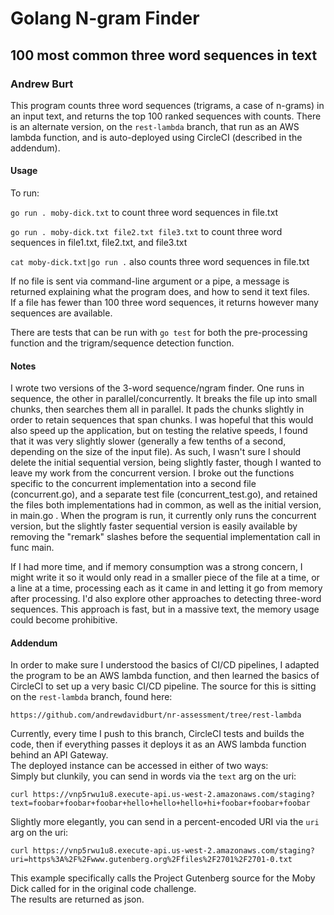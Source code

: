 # Golang N-gram Finder

## 100 most common three word sequences in text

###  Andrew Burt

This program counts three word sequences (trigrams, a case of n-grams) in an input text, and returns the top 100 ranked sequences with counts.  There is an alternate version, on the `rest-lambda` branch, that run as an AWS lambda function, and is auto-deployed using CircleCI (described in the addendum).

#### Usage
To run:  

`go run . moby-dick.txt` to count three word sequences in file.txt  

`go run . moby-dick.txt file2.txt file3.txt` to count three word sequences in file1.txt, file2.txt, and file3.txt 

`cat moby-dick.txt|go run .` also counts three word sequences in file.txt  

If no file is sent via command-line argument or a pipe, a message is returned explaining what the program does, and how to send it text files.  
If a file has fewer than 100 three word sequences, it returns however many sequences are available.  

There are tests that can be run with `go test` for both the pre-processing function and the trigram/sequence detection function.  

#### Notes

I wrote two versions of the 3-word sequence/ngram finder. One runs in sequence, the other in parallel/concurrently.  It breaks the file up into small chunks, then searches them all in parallel. It pads the chunks slightly in order to retain sequences that span chunks. I was hopeful that this would also speed up the application, but on testing the relative speeds, I found that it was very slightly slower (generally a few tenths of a second, depending on the size of the input file). As such, I wasn't sure I should delete the initial sequential version, being slightly faster, though I wanted to leave my work from the concurrent version. I broke out the functions specific to the concurrent implementation into a second file (concurrent.go), and a separate test file (concurrent_test.go), and retained the files both implementations had in common, as well as the initial version, in main.go .  When the program is run, it currently only runs the concurrent version, but the slightly faster sequential version is easily available by removing the "remark" slashes before the sequential implementation call in func main.  

If I had more time, and if memory consumption was a strong concern, I might  write it so it would only read in a smaller piece of the file at a time, or a line at a time, processing each as it came in and letting it go from memory after processing. I'd also explore other approaches to detecting three-word sequences. This approach is fast, but in a massive text, the memory usage could become prohibitive.  

#### Addendum

In order to make sure I understood the basics of CI/CD pipelines, I adapted the program to be an AWS lambda function, and then learned the basics of CircleCI to set up a very basic CI/CD pipeline. The source for this is sitting on the `rest-lambda` branch, found here:  

`https://github.com/andrewdavidburt/nr-assessment/tree/rest-lambda`  

Currently, every time I push to this branch, CircleCI tests and builds the code, then if everything passes it deploys it as an AWS lambda function behind an API Gateway.  
The deployed instance can be accessed in either of two ways:  
Simply but clunkily, you can send in words via the `text` arg on the uri:  

`curl https://vnp5rwu1u8.execute-api.us-west-2.amazonaws.com/staging?text=foobar+foobar+foobar+hello+hello+hello+hi+foobar+foobar+foobar`  

Slightly more elegantly, you can send in a percent-encoded URI via the `uri` arg on the uri:  

`curl https://vnp5rwu1u8.execute-api.us-west-2.amazonaws.com/staging?uri=https%3A%2F%2Fwww.gutenberg.org%2Ffiles%2F2701%2F2701-0.txt`  

This example specifically calls the Project Gutenberg source for the Moby Dick called for in the original code challenge.  
The results are returned as json.  
